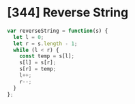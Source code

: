 # [344] Reverse String

```js
var reverseString = function(s) {
  let l = 0;
  let r = s.length - 1;
  while (l < r) {
    const temp = s[l];
    s[l] = s[r];
    s[r] = temp;
    l++;
    r--;
  }
};
```
